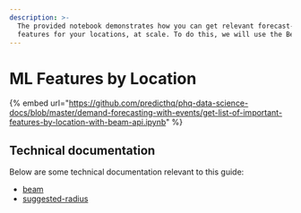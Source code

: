 ```yaml
---
description: >-
  The provided notebook demonstrates how you can get relevant forecast-ready
  features for your locations, at scale. To do this, we will use the Beam API.
---
```


# ML Features by Location

{% embed url="https://github.com/predicthq/phq-data-science-docs/blob/master/demand-forecasting-with-events/get-list-of-important-features-by-location-with-beam-api.ipynb" %}

## Technical documentation

Below are some technical documentation relevant to this guide:

* [beam](../../../api/beam/ "mention")
* [suggested-radius](../../../api/suggested-radius/ "mention")
